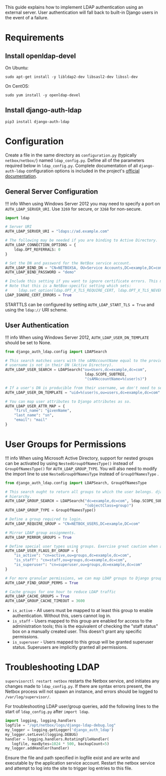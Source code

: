 This guide explains how to implement LDAP authentication using an external server. User authentication will fall back to built-in Django users in the event of a failure.

# Requirements

## Install openldap-devel

On Ubuntu:

```no-highlight
sudo apt-get install -y libldap2-dev libsasl2-dev libssl-dev
```

On CentOS:

```no-highlight
sudo yum install -y openldap-devel
```

## Install django-auth-ldap

```no-highlight
pip3 install django-auth-ldap
```

# Configuration

Create a file in the same directory as `configuration.py` (typically `netbox/netbox/`) named `ldap_config.py`. Define all of the parameters required below in `ldap_config.py`. Complete documentation of all `django-auth-ldap` configuration options is included in the project's [official documentation](http://django-auth-ldap.readthedocs.io/).

## General Server Configuration

!!! info
    When using Windows Server 2012 you may need to specify a port on `AUTH_LDAP_SERVER_URI`. Use `3269` for secure, or `3268` for non-secure.

```python
import ldap

# Server URI
AUTH_LDAP_SERVER_URI = "ldaps://ad.example.com"

# The following may be needed if you are binding to Active Directory.
AUTH_LDAP_CONNECTION_OPTIONS = {
    ldap.OPT_REFERRALS: 0
}

# Set the DN and password for the NetBox service account.
AUTH_LDAP_BIND_DN = "CN=NETBOXSA, OU=Service Accounts,DC=example,DC=com"
AUTH_LDAP_BIND_PASSWORD = "demo"

# Include this setting if you want to ignore certificate errors. This might be needed to accept a self-signed cert.
# Note that this is a NetBox-specific setting which sets:
#     ldap.set_option(ldap.OPT_X_TLS_REQUIRE_CERT, ldap.OPT_X_TLS_NEVER)
LDAP_IGNORE_CERT_ERRORS = True
```

STARTTLS can be configured by setting `AUTH_LDAP_START_TLS = True` and using the `ldap://` URI scheme.

## User Authentication

!!! info
    When using Windows Server 2012, `AUTH_LDAP_USER_DN_TEMPLATE` should be set to None.

```python
from django_auth_ldap.config import LDAPSearch

# This search matches users with the sAMAccountName equal to the provided username. This is required if the user's
# username is not in their DN (Active Directory).
AUTH_LDAP_USER_SEARCH = LDAPSearch("ou=Users,dc=example,dc=com",
                                    ldap.SCOPE_SUBTREE,
                                    "(sAMAccountName=%(user)s)")

# If a user's DN is producible from their username, we don't need to search.
AUTH_LDAP_USER_DN_TEMPLATE = "uid=%(user)s,ou=users,dc=example,dc=com"

# You can map user attributes to Django attributes as so.
AUTH_LDAP_USER_ATTR_MAP = {
    "first_name": "givenName",
    "last_name": "sn",
    "email": "mail"
}
```

# User Groups for Permissions
!!! info
    When using Microsoft Active Directory, support for nested groups can be activated by using `NestedGroupOfNamesType()` instead of `GroupOfNamesType()` for `AUTH_LDAP_GROUP_TYPE`. You will also need to modify the import line to use `NestedGroupOfNamesType` instead of `GroupOfNamesType` .

```python
from django_auth_ldap.config import LDAPSearch, GroupOfNamesType

# This search ought to return all groups to which the user belongs. django_auth_ldap uses this to determine group
# hierarchy.
AUTH_LDAP_GROUP_SEARCH = LDAPSearch("dc=example,dc=com", ldap.SCOPE_SUBTREE,
                                    "(objectClass=group)")
AUTH_LDAP_GROUP_TYPE = GroupOfNamesType()

# Define a group required to login.
AUTH_LDAP_REQUIRE_GROUP = "CN=NETBOX_USERS,DC=example,DC=com"

# Mirror LDAP group assignments.
AUTH_LDAP_MIRROR_GROUPS = True

# Define special user types using groups. Exercise great caution when assigning superuser status.
AUTH_LDAP_USER_FLAGS_BY_GROUP = {
    "is_active": "cn=active,ou=groups,dc=example,dc=com",
    "is_staff": "cn=staff,ou=groups,dc=example,dc=com",
    "is_superuser": "cn=superuser,ou=groups,dc=example,dc=com"
}

# For more granular permissions, we can map LDAP groups to Django groups.
AUTH_LDAP_FIND_GROUP_PERMS = True

# Cache groups for one hour to reduce LDAP traffic
AUTH_LDAP_CACHE_GROUPS = True
AUTH_LDAP_GROUP_CACHE_TIMEOUT = 3600
```

* `is_active` - All users must be mapped to at least this group to enable authentication. Without this, users cannot log in.
* `is_staff` - Users mapped to this group are enabled for access to the administration tools; this is the equivalent of checking the "staff status" box on a manually created user. This doesn't grant any specific permissions.
* `is_superuser` - Users mapped to this group will be granted superuser status. Superusers are implicitly granted all permissions.

# Troubleshooting LDAP
`supervisorctl restart netbox` restarts the Netbox service, and initiates any changes made to `ldap_config.py`. If there are syntax errors present, the Netbox process will not spawn an instance, and errors should be logged to `/var/log/supervisor/`.


For troubleshooting LDAP user/group queries, add the following lines to the start of `ldap_config.py` after `import ldap`.

```python
import logging, logging.handlers
logfile = "/opt/netbox/logs/django-ldap-debug.log"
my_logger = logging.getLogger('django_auth_ldap')
my_logger.setLevel(logging.DEBUG)
handler = logging.handlers.RotatingFileHandler(
   logfile, maxBytes=1024 * 500, backupCount=5)
my_logger.addHandler(handler)
```

Ensure the file and path specified in logfile exist and are write and executable by the application service account. Restart the netbox service and attempt to log into the site to trigger log entries to this file.
